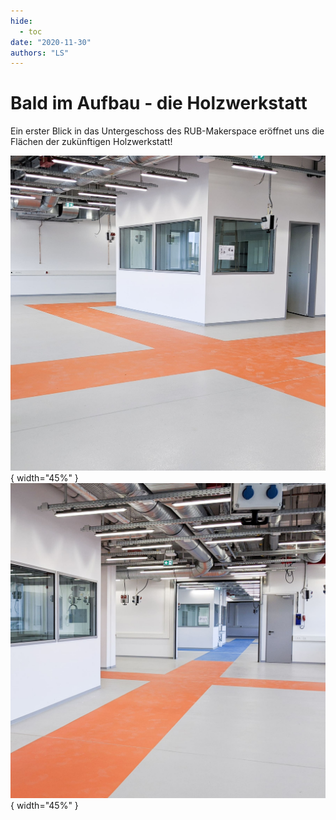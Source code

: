 ```yaml
---
hide:
  - toc
date: "2020-11-30"
authors: "LS"
---
```



# Bald im Aufbau - die Holzwerkstatt

Ein erster Blick in das Untergeschoss des RUB-Makerspace eröffnet uns die Flächen der zukünftigen Holzwerkstatt! 

![Beispielbild1](../medien/2020-11-30a.jpg){ width="45%" } ![Beispielbild2](../medien/2020-11-30b.jpg){ width="45%" }